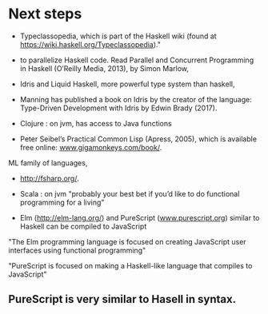 
# Next steps

* Typeclassopedia, which is part of the Haskell wiki (found at https://wiki.haskell.org/Typeclassopedia)."

* to parallelize Haskell code. 
Read  Parallel and Concurrent Programming in Haskell (O’Reilly Media, 2013), by Simon Marlow,

* Idris and Liquid Haskell, more powerful type system than haskell, 

* Manning has published a book on Idris by the creator of the language: 
Type-Driven Development with Idris by Edwin Brady (2017).

- Clojure : on jvm, has access to Java functions

-  Peter Seibel’s Practical Common Lisp (Apress, 2005), which is available free online: www.gigamonkeys.com/book/.


ML family of languages,

-  http://fsharp.org/.

-  Scala : on jvm
"probably your best bet if you’d like to do functional programming for a living"

- Elm (http://elm-lang.org/) and PureScript (www.purescript.org)
similar to Haskell can be compiled to JavaScript

"The Elm programming language is focused on creating JavaScript user interfaces using functional programming"

"PureScript is focused on making a Haskell-like language that compiles to JavaScript"

PureScript is very similar to Hasell in syntax. 
- 